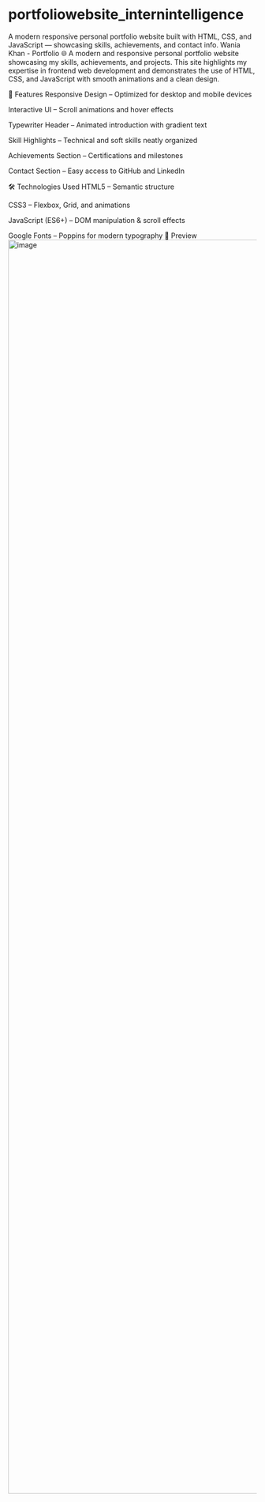 # portfoliowebsite_internintelligence
A modern responsive personal portfolio website built with HTML, CSS, and JavaScript — showcasing skills, achievements, and contact info.
Wania Khan - Portfolio 🌐
A modern and responsive personal portfolio website showcasing my skills, achievements, and projects. This site highlights my expertise in frontend web development and demonstrates the use of HTML, CSS, and JavaScript with smooth animations and a clean design.

🚀 Features
Responsive Design – Optimized for desktop and mobile devices

Interactive UI – Scroll animations and hover effects

Typewriter Header – Animated introduction with gradient text

Skill Highlights – Technical and soft skills neatly organized

Achievements Section – Certifications and milestones

Contact Section – Easy access to GitHub and LinkedIn

🛠️ Technologies Used
HTML5 – Semantic structure

CSS3 – Flexbox, Grid, and animations

JavaScript (ES6+) – DOM manipulation & scroll effects

Google Fonts – Poppins for modern typography
📸 Preview
<img width="1923" height="2538" alt="image" src="https://github.com/user-attachments/assets/14945869-9bdb-4101-91b0-5785888e9950" />

